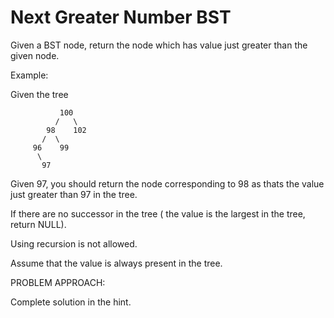 # Next Greater Number BST

Given a BST node, return the node which has value just greater than the given node.

Example:

Given the tree

               100
              /   \
            98    102
           /  \
         96    99
          \
           97
Given 97, you should return the node corresponding to 98 as thats the value just greater than 97 in the tree.

If there are no successor in the tree ( the value is the largest in the tree, return NULL).

Using recursion is not allowed.

Assume that the value is always present in the tree.

PROBLEM APPROACH:

Complete solution in the hint.